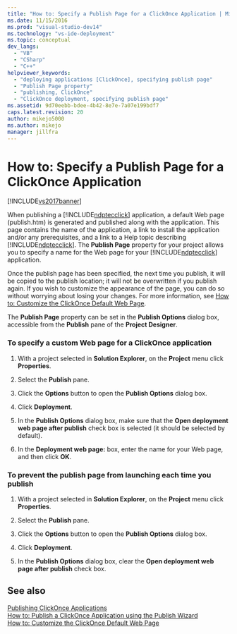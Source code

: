 ```yaml
---
title: "How to: Specify a Publish Page for a ClickOnce Application | Microsoft Docs"
ms.date: 11/15/2016
ms.prod: "visual-studio-dev14"
ms.technology: "vs-ide-deployment"
ms.topic: conceptual
dev_langs: 
  - "VB"
  - "CSharp"
  - "C++"
helpviewer_keywords: 
  - "deploying applications [ClickOnce], specifying publish page"
  - "Publish Page property"
  - "publishing, ClickOnce"
  - "ClickOnce deployment, specifying publish page"
ms.assetid: 9d70eebb-bdee-4b42-8e7e-7a07e199bdf7
caps.latest.revision: 20
author: mikejo5000
ms.author: mikejo
manager: jillfra
---
```

# How to: Specify a Publish Page for a ClickOnce Application
[!INCLUDE[vs2017banner](../includes/vs2017banner.md)]

When publishing a [!INCLUDE[ndptecclick](../includes/ndptecclick-md.md)] application, a default Web page (publish.htm) is generated and published along with the application. This page contains the name of the application, a link to install the application and/or any prerequisites, and a link to a Help topic describing [!INCLUDE[ndptecclick](../includes/ndptecclick-md.md)]. The **Publish Page** property for your project allows you to specify a name for the Web page for your [!INCLUDE[ndptecclick](../includes/ndptecclick-md.md)] application.  
  
 Once the publish page has been specified, the next time you publish, it will be copied to the publish location; it will not be overwritten if you publish again. If you wish to customize the appearance of the page, you can do so without worrying about losing your changes. For more information, see [How to: Customize the ClickOnce Default Web Page](../deployment/how-to-customize-the-default-web-page-for-a-clickonce-application.md).  
  
 The **Publish Page** property can be set in the **Publish Options** dialog box, accessible from the **Publish** pane of the **Project Designer**.  
  
### To specify a custom Web page for a ClickOnce application  
  
1. With a project selected in **Solution Explorer**, on the **Project** menu click **Properties**.  
  
2. Select the **Publish** pane.  
  
3. Click the **Options** button to open the **Publish Options** dialog box.  
  
4. Click **Deployment**.  
  
5. In the **Publish Options** dialog box, make sure that the **Open deployment web page after publish** check box is selected (it should be selected by default).  
  
6. In the **Deployment web page:** box, enter the name for your Web page, and then click **OK**.  
  
### To prevent the publish page from launching each time you publish  
  
1. With a project selected in **Solution Explorer**, on the **Project** menu click **Properties**.  
  
2. Select the **Publish** pane.  
  
3. Click the **Options** button to open the **Publish Options** dialog box.  
  
4. Click **Deployment**.  
  
5. In the **Publish Options** dialog box, clear the **Open deployment web page after publish** check box.  
  
## See also  
 [Publishing ClickOnce Applications](../deployment/publishing-clickonce-applications.md)   
 [How to: Publish a ClickOnce Application using the Publish Wizard](../deployment/how-to-publish-a-clickonce-application-using-the-publish-wizard.md)   
 [How to: Customize the ClickOnce Default Web Page](../deployment/how-to-customize-the-default-web-page-for-a-clickonce-application.md)
